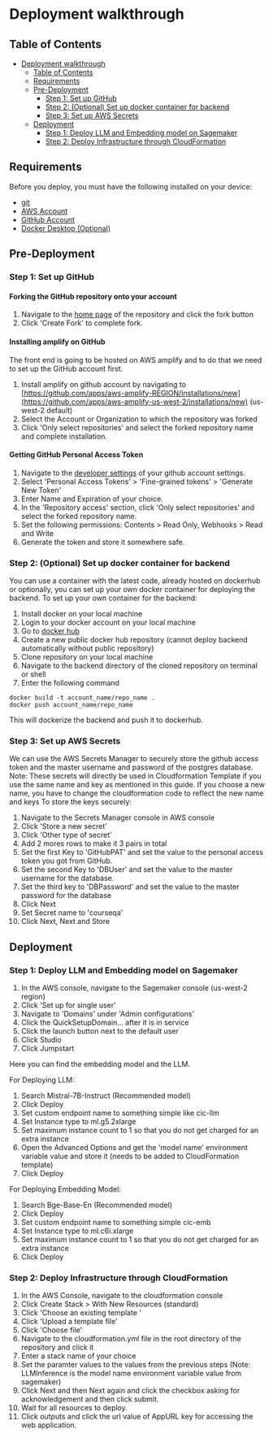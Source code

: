 # Deployment walkthrough

## Table of Contents

-   [Deployment walkthrough](#deployment-walkthrough)
    -   [Table of Contents](#table-of-contents)
    -   [Requirements](#requirements)
    -   [Pre-Deployment](#pre-deployment)
        -   [Step 1: Set up GitHub](#step-1-set-up-github)
        -   [Step 2: (Optional) Set up docker container for backend](#step-2-optional-set-up-docker-container-for-backend)
        -   [Step 3: Set up AWS Secrets](#step-3-set-up-aws-secrets)
    -   [Deployment](#deployment)
        -   [Step 1: Deploy LLM and Embedding model on Sagemaker](#step-1-deploy-llm-and-embedding-model-on-sagemaker)
        -   [Step 2: Deploy Infrastructure through CloudFormation](#step-2-deploy-infrastructure-through-cloudformation)

## Requirements

Before you deploy, you must have the following installed on your device:

-   [git](https://git-scm.com/downloads)
-   [AWS Account](https://aws.amazon.com/account/)
-   [GitHub Account](https://github.com/)
-   [Docker Desktop (Optional)](https://docs.docker.com/desktop/)

## Pre-Deployment

### Step 1: Set up GitHub

#### Forking the GitHub repository onto your account

1. Navigate to the [home page](https://github.com/UBC-CIC/LLM-Course-QA) of the repository and click the fork button
2. Click 'Create Fork' to complete fork.

#### Installing amplify on GitHub

The front end is going to be hosted on AWS amplify and to do that we need to set up the GitHub account first.

1. Install amplify on github account by navigating to [https://github.com/apps/aws-amplify-REGION/installations/new](https://github.com/apps/aws-amplify-us-west-2/installations/new) (us-west-2 default)
2. Select the Account or Organization to which the repository was forked
3. Click 'Only select repositories' and select the forked repository name and complete installation.

#### Getting GitHub Personal Access Token

1. Navigate to the [developer settings](https://github.com/settings/apps) of your github account settings.
2. Select 'Personal Access Tokens' > 'Fine-grained tokens' > 'Generate New Token'
3. Enter Name and Expiration of your choice.
4. In the 'Repository access' section, click 'Only select repositories' and select the forked repository name.
5. Set the following permissions: Contents > Read Only, Webhooks > Read and Write
6. Generate the token and store it somewhere safe.

### Step 2: (Optional) Set up docker container for backend

You can use a container with the latest code, already hosted on dockerhub or optionally, you can set up your own docker container for deploying the backend. To set up your own container for the backend:

1. Install docker on your local machine
2. Login to your docker account on your local machine
3. Go to [docker hub](hub.docker.com)
4. Create a new public docker hub repository (cannot deploy backend automatically without public repository)
5. Clone repository on your local machine
6. Navigate to the backend directory of the cloned repository on terminal or shell
7. Enter the following command

```
docker build -t account_name/repo_name .
docker push account_name/repo_name
```

This will dockerize the backend and push it to dockerhub.

### Step 3: Set up AWS Secrets

We can use the AWS Secrets Manager to securely store the github access token and the master username and password of the postgres database.
Note: These secrets will directly be used in Cloudformation Template if you use the same name and key as mentioned in this guide. If you choose a new name, you have to change the cloudformation code to reflect the new name and keys
To store the keys securely:

1. Navigate to the Secrets Manager console in AWS console
2. Click 'Store a new secret'
3. Click 'Other type of secret'
4. Add 2 mores rows to make it 3 pairs in total
5. Set the first Key to 'GitHubPAT' and set the value to the personal access token you got from GitHub.
6. Set the second Key to 'DBUser' and set the value to the master username for the database.
7. Set the third key to 'DBPassword' and set the value to the master password for the database
8. Click Next
9. Set Secret name to 'courseqa'
10. Click Next, Next and Store

## Deployment

### Step 1: Deploy LLM and Embedding model on Sagemaker

1. In the AWS console, navigate to the Sagemaker console (us-west-2 region)
2. Click 'Set up for single user'
3. Navigate to 'Domains' under 'Admin configurations'
4. Click the QuickSetupDomain... after it is in service
5. Click the launch button next to the default user
6. Click Studio
7. Click Jumpstart

Here you can find the embedding model and the LLM.

For Deploying LLM:

1. Search Mistral-7B-Instruct (Recommended model)
2. Click Deploy
3. Set custom endpoint name to something simple like cic-llm
4. Set Instance type to ml.g5.2xlarge
5. Set maximum instance count to 1 so that you do not get charged for an extra instance
6. Open the Advanced Options and get the 'model name' environment variable value and store it (needs to be added to CloudFormation template)
7. Click Deploy

For Deploying Embedding Model:

1. Search Bge-Base-En (Recommended model)
2. Click Deploy
3. Set custom endpoint name to something simple cic-emb
4. Set Instance type to ml.c6i.xlarge
5. Set maximum instance count to 1 so that you do not get charged for an extra instance
6. Click Deploy

### Step 2: Deploy Infrastructure through CloudFormation

1. In the AWS Console, navigate to the cloudformation console
2. Click Create Stack > With New Resources (standard)
3. Click 'Choose an existing template '
4. Click 'Upload a template file'
5. Click 'Choose file'
6. Navigate to the cloudformation.yml file in the root directory of the repository and click it
7. Enter a stack name of your choice
8. Set the paramter values to the values from the previous steps
   (Note: LLMInference is the model name environment variable value from sagemaker)
9. Click Next and then Next again and click the checkbox asking for acknowledgement and then click submit.
10. Wait for all resources to deploy.
11. Click outputs and click the url value of AppURL key for accessing the web application.
